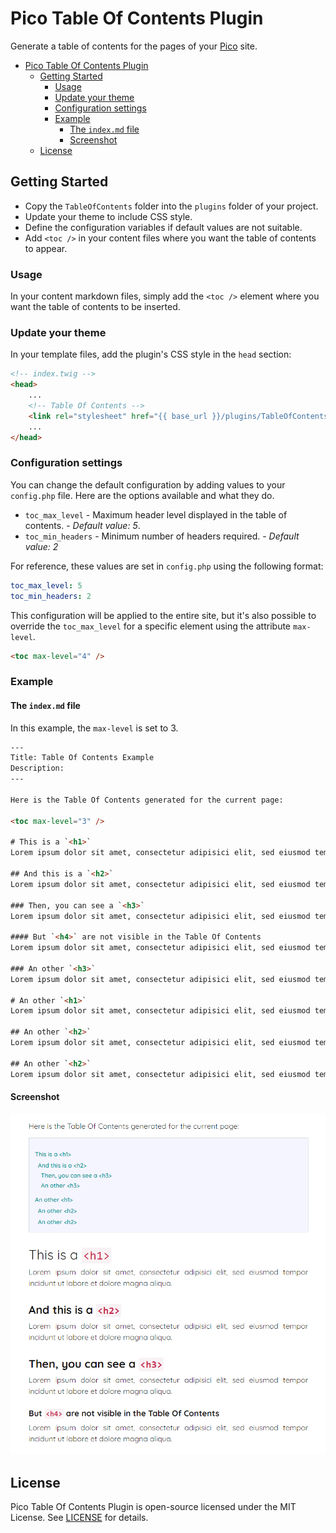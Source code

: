 
# Pico Table Of Contents Plugin

Generate a table of contents for the pages of your [Pico](http://picocms.org) site.

- [Pico Table Of Contents Plugin](#pico-table-of-contents-plugin)
  - [Getting Started](#getting-started)
    - [Usage](#usage)
    - [Update your theme](#update-your-theme)
    - [Configuration settings](#configuration-settings)
    - [Example](#example)
      - [The `index.md` file](#the-indexmd-file)
      - [Screenshot](#screenshot)
  - [License](#license)

## Getting Started
* Copy the `TableOfContents` folder into the `plugins` folder of your project.
* Update your theme to include CSS style.
* Define the configuration variables if default values are not suitable.
* Add `<toc />` in your content files where you want the table of contents to appear.

### Usage
In your content markdown files, simply add the `<toc />` element where you want the table of contents to be inserted.

### Update your theme
In your template files, add the plugin's CSS style in the `head` section:

``` html
<!-- index.twig -->
<head>
    ...
    <!-- Table Of Contents -->
    <link rel="stylesheet" href="{{ base_url }}/plugins/TableOfContents/style.css">
    ...
</head>
```

### Configuration settings
You can change the default configuration by adding values to your `config.php` file. Here are the options available and what they do.
* `toc_max_level` - Maximum header level displayed in the table of contents. - *Default value: 5*.
* `toc_min_headers` - Minimum number of headers required. - *Default value: 2*

For reference, these values are set in `config.php` using the following format:

``` yml
toc_max_level: 5
toc_min_headers: 2
```

This configuration will be applied to the entire site, but it's also possible to override the `toc_max_level` for a specific element using the attribute `max-level`.

``` html
<toc max-level="4" />
```

### Example
#### The `index.md` file

In this example, the `max-level` is set to 3.

``` html
---
Title: Table Of Contents Example
Description: 
---

Here is the Table Of Contents generated for the current page:

<toc max-level="3" />

# This is a `<h1>`
Lorem ipsum dolor sit amet, consectetur adipisici elit, sed eiusmod tempor incidunt ut labore et dolore magna aliqua. 

## And this is a `<h2>`
Lorem ipsum dolor sit amet, consectetur adipisici elit, sed eiusmod tempor incidunt ut labore et dolore magna aliqua. 

### Then, you can see a `<h3>`
Lorem ipsum dolor sit amet, consectetur adipisici elit, sed eiusmod tempor incidunt ut labore et dolore magna aliqua. 

#### But `<h4>` are not visible in the Table Of Contents
Lorem ipsum dolor sit amet, consectetur adipisici elit, sed eiusmod tempor incidunt ut labore et dolore magna aliqua. 

### An other `<h3>`
Lorem ipsum dolor sit amet, consectetur adipisici elit, sed eiusmod tempor incidunt ut labore et dolore magna aliqua. 

# An other `<h1>`
Lorem ipsum dolor sit amet, consectetur adipisici elit, sed eiusmod tempor incidunt ut labore et dolore magna aliqua. 

## An other `<h2>`
Lorem ipsum dolor sit amet, consectetur adipisici elit, sed eiusmod tempor incidunt ut labore et dolore magna aliqua. 

## An other `<h2>`
Lorem ipsum dolor sit amet, consectetur adipisici elit, sed eiusmod tempor incidunt ut labore et dolore magna aliqua. 

```

#### Screenshot
<p align="center">
  <img src="Screenshot.png" title="Screenshot">
</p>


## License
Pico Table Of Contents Plugin is open-source licensed under the MIT License. See [LICENSE](LICENSE) for details.
